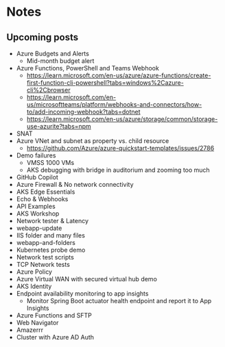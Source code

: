 # Notes

## Upcoming posts

- Azure Budgets and Alerts
  - Mid-month budget alert
- Azure Functions, PowerShell and Teams Webhook
  - https://learn.microsoft.com/en-us/azure/azure-functions/create-first-function-cli-powershell?tabs=windows%2Cazure-cli%2Cbrowser
  - https://learn.microsoft.com/en-us/microsoftteams/platform/webhooks-and-connectors/how-to/add-incoming-webhook?tabs=dotnet
  - https://learn.microsoft.com/en-us/azure/storage/common/storage-use-azurite?tabs=npm
- SNAT
- Azure VNet and subnet as property vs. child resource
  - https://github.com/Azure/azure-quickstart-templates/issues/2786
- Demo failures
  - VMSS 1000 VMs
  - AKS debugging with bridge in auditorium and zooming too much
- GitHub Copilot
- Azure Firewall & No network connectivity
- AKS Edge Essentials
- Echo & Webhooks
- API Examples
- AKS Workshop
- Network tester & Latency
- webapp-update
- IIS folder and many files
- webapp-and-folders
- Kubernetes probe demo
- Network test scripts
- TCP Network tests
- Azure Policy
- Azure Virtual WAN with secured virtual hub demo
- AKS Identity
- Endpoint availability monitoring to app insights
  - Monitor Spring Boot actuator health endpoint and report it to App Insights
- Azure Functions and SFTP
- Web Navigator
- Amazerrr
- Cluster with Azure AD Auth
